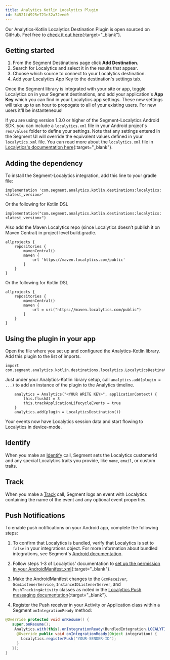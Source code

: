 ```yaml
---
title: Analytics Kotlin Localytics Plugin
id: 54521fd925e721e32a72eed0
---
```

Our Analytics-Kotlin Localytics Destination Plugin is open sourced on GitHub. Feel free to
[check it out here](https://github.com/segment-integrations/analytics-kotlin-localytics){:target="_blank”}.

## Getting started

1.  From the Segment Destinations page click **Add Destination**.
2.  Search for Localytics and select it in the results that appear.
3.  Choose which source to connect to your Localytics destination.
4.  Add your Localytics App Key to the destination's settings tab.

Once the Segment library is integrated with your site or app, toggle Localytics
on in your Segment destinations, and add your application's **App Key** which
you can find in your Localytics app settings. These new settings will take up to
an hour to propogate to all of your existing users. For new users it'll be
instanteneous!

If you are using version 1.3.0 or higher of the Segment-Localytics Android SDK,
you can include a `localytics.xml` file in your Android project's `res/values`
folder to define your settings. Note that any settings entered in the Segment UI
will override the equivalent values defined in your `localytics.xml` file. You
can read more about the `localytics.xml` file in [Localytics's documentation
here](https://docs.localytics.com/dev/android.html#include-localytics-xml-file){:target="_blank"}.


## Adding the dependency
To install the Segment-Localytics integration, add this line to your gradle file:

```
implementation 'com.segment.analytics.kotlin.destinations:localytics:<latest_version>'
```


Or the following for Kotlin DSL

```
implementation("com.segment.analytics.kotlin.destinations:localytics:<latest_version>")
```

Also add the Maven Localytics repo (since Localytics doesn’t publish it on Maven Central) in project level build.gradle.
```
allprojects {
    repositories {
        mavenCentral()
        maven {
            url 'https://maven.localytics.com/public'
        }
    }
}
```
Or the following for Kotlin DSL
```
allprojects {
    repositories {
        mavenCentral()
        maven {
            url = uri("https://maven.localytics.com/public")
        }
    }
}
```

## Using the plugin in your app

Open the file where you set up and configured the Analytics-Kotlin library.  Add this plugin to the list of imports.

```
import com.segment.analytics.kotlin.destinations.localytics.LocalyticsDestination
```

Just under your Analytics-Kotlin library setup, call `analytics.add(plugin = ...)` to add an instance of the plugin to the Analytics timeline.

```
    analytics = Analytics("<YOUR WRITE KEY>", applicationContext) {
        this.flushAt = 3
        this.trackApplicationLifecycleEvents = true
    }
    analytics.add(plugin = LocalyticsDestination())
```

Your events now have Localytics session data and start flowing to Localytics in device-mode.

## Identify

When you make an [Identify](/docs/connections/spec/identify/) call, Segment sets the Localytics
customerId and any special Localytics traits you provide, like `name`,
`email`, or custom traits.

## Track

When you make a [Track](/docs/connections/spec/track/) call, Segment logs an event with Localytics containing the name of the event and any optional event properties.


## Push Notifications

To enable push notifications on your Android app, complete the following steps:

1. To confirm that Localytics is bundled, verify that Localytics is set to `false` in your integrations object. For
  more information about bundled integrations, see Segment's [Android documentation](/docs/connections/sources/catalog/libraries/mobile/android/#about-mobile-connection-modes).
2. Follow steps 1-3 of Localytics' documentation to [set up the permission in your
  AndroidManifest.xml](http://docs.localytics.com/dev/android.html#modify-androidmanifest-push-android){:target="_blank"}.
  
3. Make the AndroidManifest changes to the `GcmReceiver`,
  `GcmListenerService`, `InstanceIDListenerServer`, and `PushTrackingActivity` classes as noted in the [Localytics Push messaging documentation](https://help.uplandsoftware.com/localytics/dev/android.html#migrating-v3-to-v4-push-messaging-android){:target="_blank"}.
4. Register the Push receiver in your Activity or
  Application class within a Segment `onIntegrationReady` method:
 ```java
@Override protected void onResume() {
    super.onResume();
     Analytics.with(this).onIntegrationReady(BundledIntegration.LOCALYTICS, new Callback() {
      @Override public void onIntegrationReady(Object integration) {
        Localytics.registerPush("YOUR-SENDER-ID");
      }
    });
}
```